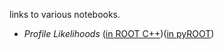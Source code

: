 links to various notebooks. 

 - *Profile Likelihoods* ([in ROOT C++](ProfileLikelihoodFits.ipynb))([in pyROOT](ProfileLikelihoodFitsPy.ipynb))